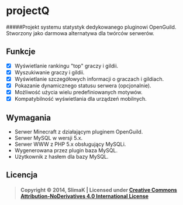 # projectQ
#####Projekt systemu statystyk dedykowanego pluginowi OpenGuild. Stworzony jako darmowa alternatywa dla twórców serwerów.

## Funkcje
- [x] Wyświetlanie rankingu "top" graczy i gildii.
- [x] Wyszukiwanie graczy i gildii.
- [x] Wyświetlanie szczegółowych informacji o graczach i gildiach.
- [x] Pokazanie dynamicznego statusu serwera (opcjonalnie).
- [x] Możliwość użycia wielu predefiniowanych motywów.
- [x] Kompatybilność wyświetlania dla urządzeń mobilnych.

## Wymagania
* Serwer Minecraft z działającym pluginem OpenGuild.
* Serwer MySQL w wersji 5.x.
* Serwer WWW z PHP 5.x obsługujący MySQLi.
* Wygenerowana przez plugin baza MySQL.
* Użytkownik z hasłem dla bazy MySQL.

## Licencja
> #### Copyright &copy; 2014, SlimaK | Licensed under **[Creative Commons Attribution-NoDerivatives 4.0 International License](https://creativecommons.org/licenses/by-nd/4.0/legalcode)**
